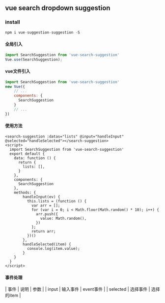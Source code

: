 ## vue search dropdown suggestion

### install
```javascript
npm i vue-suggestion-suggestion -S
```
#### 全局引入
```javascript
import SearchSuggestion from 'vue-search-suggestion'
Vue.use(SearchSuggestion);
```
#### vue文件引入
```javascript
import SearchSuggestion from 'vue-search-suggestion'
new Vue({
    // ...
    components: {
      SearchSuggestion
    }
    // ...
})
```
#### 使用方法
```
<search-suggestion :datas="lists" @input="handleInput" @selected="handleSelected"></search-suggestion>
<script>
  import SearchSuggestion from 'vue-search-suggestion'
  export default {
    data: function () {
      return {
        lists: [],
      }
    },
    components: {
      SearchSuggestion
    },
    methods: {
        handleInput(ev) {
          this.lists = (function () {
            var arr = [];
            for (var i = 0; i < Math.floor(Math.random() * 10); i++) {
              arr.push({
                value: Math.random(),
              })
            };
            return arr;
          })()
        },
        handleSelected(item) {
          console.log(item.value);
        }
    }
  }
</script>
```
#### 事件处理
| 事件        | 说明   | 参数 |
| input | 输入事件 | event事件  |
| selected  | 选择事件   | 选择的item |
